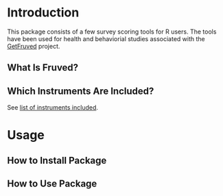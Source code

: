 # Introduction

This package consists of a few survey scoring tools for R users. The tools have been used for health and behaviorial studies associated with the [GetFruved](http://fruved.com/) project.

## What Is Fruved?

## Which Instruments Are Included?

See [list of instruments included](docs/instrument_list.md).

# Usage

## How to Install Package

## How to Use Package



